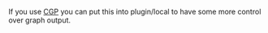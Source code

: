If you use [CGP](https://github.com/pommi/CGP)
you can put this into plugin/local to have
some more control over graph output.
